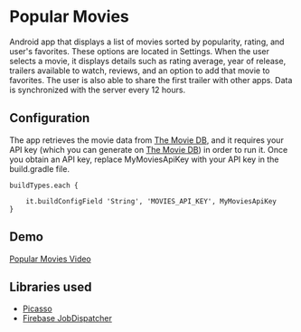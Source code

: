 # Popular Movies
Android app that displays a list of movies sorted by popularity, rating, and user's favorites. These options are located in Settings.
When the user selects a movie, it displays details such as rating average, year of release, trailers available to watch, reviews, and an option to add that movie to favorites. The user is also able to share the first trailer with other apps.
Data is synchronized with the server every 12 hours.

## Configuration
The app retrieves the movie data from [The Movie DB](https://www.themoviedb.org/documentation/api), and it requires your API key (which you can generate on [The Movie DB](https://www.themoviedb.org/documentation/api)) in order to run it. Once you obtain an API key, replace MyMoviesApiKey with your API key in the build.gradle file.

    buildTypes.each {

    	it.buildConfigField 'String', 'MOVIES_API_KEY', MyMoviesApiKey
    }
    
## Demo
[Popular Movies Video](https://youtu.be/ReORb-pKp8M)

## Libraries used
* [Picasso](https://github.com/square/picasso)
* [Firebase JobDispatcher](https://github.com/firebase/firebase-jobdispatcher-android)
